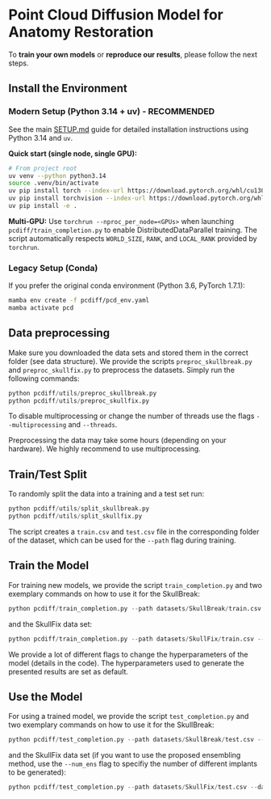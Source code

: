 # Point Cloud Diffusion Model for Anatomy Restoration
To **train your own models** or **reproduce our results**, please follow the next steps.

## Install the Environment

### Modern Setup (Python 3.14 + uv) - RECOMMENDED
See the main [SETUP.md](../SETUP.md) guide for detailed installation instructions using Python 3.14 and `uv`.

**Quick start (single node, single GPU):**
```sh
# From project root
uv venv --python python3.14
source .venv/bin/activate
uv pip install torch --index-url https://download.pytorch.org/whl/cu130
uv pip install torchvision --index-url https://download.pytorch.org/whl/cu130
uv pip install -e .
```

**Multi-GPU:**
Use `torchrun --nproc_per_node=<GPUs>` when launching `pcdiff/train_completion.py` to enable DistributedDataParallel training. The script automatically respects `WORLD_SIZE`, `RANK`, and `LOCAL_RANK` provided by `torchrun`.

### Legacy Setup (Conda)
If you prefer the original conda environment (Python 3.6, PyTorch 1.7.1):
```sh
mamba env create -f pcdiff/pcd_env.yaml
mamba activate pcd
```
## Data preprocessing
Make sure you downloaded the data sets and stored them in the correct folder (see data structure).
We provide the scripts `preproc_skullbreak.py` and `preproc_skullfix.py` to preprocess the datasets.
Simply run the following commands:

```python
python pcdiff/utils/preproc_skullbreak.py
python pcdiff/utils/preproc_skullfix.py
```
To disable multiprocessing or change the number of threads use the flags `--multiprocessing` and `--threads`. 

Preprocessing the data may take some hours (depending on your hardware). We highly recommend to use multiprocessing.

## Train/Test Split
To randomly split the data into a training and a test set run:
```python
python pcdiff/utils/split_skullbreak.py
python pcdiff/utils/split_skullfix.py
```
The script creates a `train.csv` and `test.csv` file in the corresponding folder of the dataset, which can be used for the `--path` flag during training.
## Train the Model
For training new models, we provide the script `train_completion.py` and two exemplary commands on how to use it for the SkullBreak:
```python
python pcdiff/train_completion.py --path datasets/SkullBreak/train.csv --dataset SkullBreak
```
and the SkullFix data set:
```python
python pcdiff/train_completion.py --path datasets/SkullFix/train.csv --dataset SkullFix
```
We provide a lot of different flags to change the hyperparameters of the model (details in the code). The hyperparameters used to generate the presented results are set as default.

## Use the Model
For using a trained model, we provide the script `test_completion.py` and two exemplary commands on how to use it for the SkullBreak:
```python
python pcdiff/test_completion.py --path datasets/SkullBreak/test.csv --dataset SkullBreak --model MODELPATH --eval_path datasets/SkullBreak/results
```
and the SkullFix data set (if you want to use the proposed ensembling method, use the `--num_ens` flag to specifiy the number of different implants to be generated):
```python
python pcdiff/test_completion.py --path datasets/SkullFix/test.csv --dataset SkullFix --num_ens 5 --model MODELPATH --eval_path datasets/SkullFix/results

```
